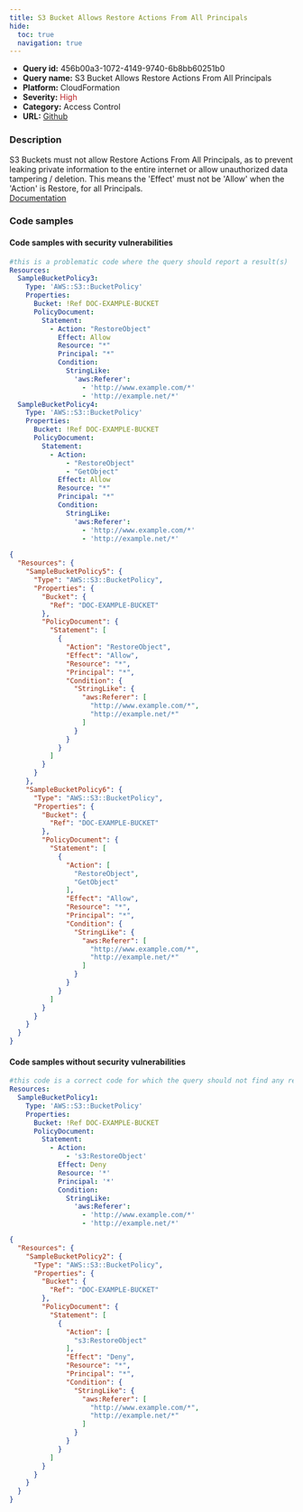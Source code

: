 ```yaml
---
title: S3 Bucket Allows Restore Actions From All Principals
hide:
  toc: true
  navigation: true
---
```


<style>
  .highlight .hll {
    background-color: #ff171742;
  }
  .md-content {
    max-width: 1100px;
    margin: 0 auto;
  }
</style>

-   **Query id:** 456b00a3-1072-4149-9740-6b8bb60251b0
-   **Query name:** S3 Bucket Allows Restore Actions From All Principals
-   **Platform:** CloudFormation
-   **Severity:** <span style="color:#bb2124">High</span>
-   **Category:** Access Control
-   **URL:** [Github](https://github.com/Checkmarx/kics/tree/master/assets/queries/cloudFormation/aws/s3_bucket_allows_restore_actions_from_all_principals)

### Description
S3 Buckets must not allow Restore Actions From All Principals, as to prevent leaking private information to the entire internet or allow unauthorized data tampering / deletion. This means the 'Effect' must not be 'Allow' when the 'Action' is Restore, for all Principals.<br>
[Documentation](https://docs.aws.amazon.com/AWSCloudFormation/latest/UserGuide/aws-properties-s3-bucket.html)

### Code samples
#### Code samples with security vulnerabilities
```yaml title="Positive test num. 1 - yaml file" hl_lines="22 7"
#this is a problematic code where the query should report a result(s)
Resources:
  SampleBucketPolicy3:
    Type: 'AWS::S3::BucketPolicy'
    Properties:
      Bucket: !Ref DOC-EXAMPLE-BUCKET
      PolicyDocument:
        Statement:
          - Action: "RestoreObject"
            Effect: Allow
            Resource: "*"
            Principal: "*"
            Condition:
              StringLike:
                'aws:Referer':
                  - 'http://www.example.com/*'
                  - 'http://example.net/*'
  SampleBucketPolicy4:
    Type: 'AWS::S3::BucketPolicy'
    Properties:
      Bucket: !Ref DOC-EXAMPLE-BUCKET
      PolicyDocument:
        Statement:
          - Action:
              - "RestoreObject"
              - "GetObject"
            Effect: Allow
            Resource: "*"
            Principal: "*"
            Condition:
              StringLike:
                'aws:Referer':
                  - 'http://www.example.com/*'
                  - 'http://example.net/*'

```
```json title="Positive test num. 2 - json file" hl_lines="9 35"
{
  "Resources": {
    "SampleBucketPolicy5": {
      "Type": "AWS::S3::BucketPolicy",
      "Properties": {
        "Bucket": {
          "Ref": "DOC-EXAMPLE-BUCKET"
        },
        "PolicyDocument": {
          "Statement": [
            {
              "Action": "RestoreObject",
              "Effect": "Allow",
              "Resource": "*",
              "Principal": "*",
              "Condition": {
                "StringLike": {
                  "aws:Referer": [
                    "http://www.example.com/*",
                    "http://example.net/*"
                  ]
                }
              }
            }
          ]
        }
      }
    },
    "SampleBucketPolicy6": {
      "Type": "AWS::S3::BucketPolicy",
      "Properties": {
        "Bucket": {
          "Ref": "DOC-EXAMPLE-BUCKET"
        },
        "PolicyDocument": {
          "Statement": [
            {
              "Action": [
                "RestoreObject",
                "GetObject"
              ],
              "Effect": "Allow",
              "Resource": "*",
              "Principal": "*",
              "Condition": {
                "StringLike": {
                  "aws:Referer": [
                    "http://www.example.com/*",
                    "http://example.net/*"
                  ]
                }
              }
            }
          ]
        }
      }
    }
  }
}

```


#### Code samples without security vulnerabilities
```yaml title="Negative test num. 1 - yaml file"
#this code is a correct code for which the query should not find any result
Resources:
  SampleBucketPolicy1:
    Type: 'AWS::S3::BucketPolicy'
    Properties:
      Bucket: !Ref DOC-EXAMPLE-BUCKET
      PolicyDocument:
        Statement:
          - Action:
              - 's3:RestoreObject'
            Effect: Deny
            Resource: '*'
            Principal: '*'
            Condition:
              StringLike:
                'aws:Referer':
                  - 'http://www.example.com/*'
                  - 'http://example.net/*'

```
```json title="Negative test num. 2 - json file"
{
  "Resources": {
    "SampleBucketPolicy2": {
      "Type": "AWS::S3::BucketPolicy",
      "Properties": {
        "Bucket": {
          "Ref": "DOC-EXAMPLE-BUCKET"
        },
        "PolicyDocument": {
          "Statement": [
            {
              "Action": [
                "s3:RestoreObject"
              ],
              "Effect": "Deny",
              "Resource": "*",
              "Principal": "*",
              "Condition": {
                "StringLike": {
                  "aws:Referer": [
                    "http://www.example.com/*",
                    "http://example.net/*"
                  ]
                }
              }
            }
          ]
        }
      }
    }
  }
}

```
